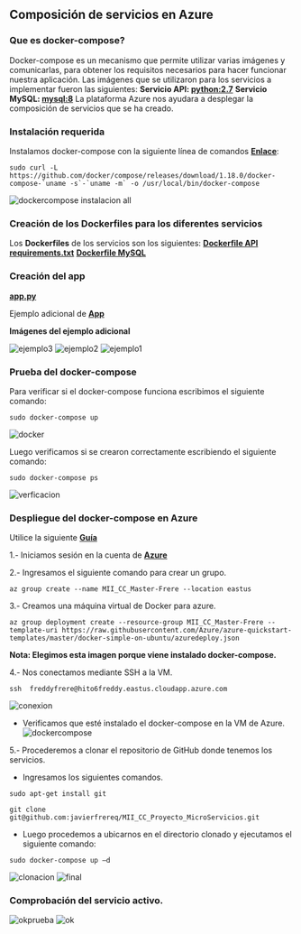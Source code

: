 ## Composición de servicios en Azure  
### Que es docker-compose? 
Docker-compose es un mecanismo que permite utilizar varias imágenes y comunicarlas, para obtener los requisitos necesarios para hacer funcionar nuestra aplicación.
Las imágenes que se utilizaron para los servicios a implementar fueron las siguientes:
**Servicio API: [python:2.7](https://hub.docker.com/_/python/)**
**Servicio MySQL: [mysql:8](https://hub.docker.com/_/mysql/)**
La plataforma Azure nos ayudara a desplegar la composición de servicios que se ha creado. 
### Instalación requerida
Instalamos docker-compose con la siguiente línea de comandos **[Enlace](https://docs.docker.com/compose/install/#master-builds)**:

```sudo curl -L https://github.com/docker/compose/releases/download/1.18.0/docker-compose-`uname -s`-`uname -m` -o /usr/local/bin/docker-compose```

![dockercompose instalacion all](https://user-images.githubusercontent.com/32844919/35761606-cba9ea78-088a-11e8-85af-a961c301d3f6.PNG)

### Creación de los **Dockerfiles** para los diferentes servicios
Los **Dockerfiles** de los servicios son los siguientes:
**[Dockerfile API]( https://github.com/javierfrereq/MII_CC_Proyecto_MicroServicios/blob/master/compose/service/Dockerfile)**
**[requirements.txt]( rehttps://github.com/javierfrereq/MII_CC_Proyecto_MicroServicios/tree/master/compose/service)**
**[Dockerfile MySQL]( https://github.com/javierfrereq/MII_CC_Proyecto_MicroServicios/blob/master/compose/db/Dockerfile)**
### Creación del **app**  
**[app.py](https://github.com/javierfrereq/MII_CC_Proyecto_MicroServicios/blob/master/compose/service/app.py)**

Ejemplo adicional de **[App]( https://github.com/javierfrereq/Ejercicio_Hito_6/blob/master/api.py)**

**Imágenes del ejemplo adicional**

![ejemplo3](https://user-images.githubusercontent.com/32844919/35767168-3f08cece-08e7-11e8-95e2-360428ed635d.jpg)
![ejemplo2](https://user-images.githubusercontent.com/32844919/35767169-414b2f1a-08e7-11e8-9823-4ad110903ab6.jpg)
![ejemplo1](https://user-images.githubusercontent.com/32844919/35767170-42f35702-08e7-11e8-8888-e3d3e781b581.jpg)
### Prueba del docker-compose
Para verificar si el docker-compose funciona escribimos el siguiente comando:

`sudo docker-compose up`

![docker](https://user-images.githubusercontent.com/32844919/35761893-79e9ce3e-088e-11e8-8cf2-5ae54e1ef0fa.PNG)

Luego verificamos si se crearon correctamente escribiendo el siguiente comando:

`sudo docker-compose ps`

![verficacion](https://user-images.githubusercontent.com/32844919/35761944-46a68f02-088f-11e8-912c-2b453cfe5242.PNG)


### Despliegue del docker-compose en Azure

Utilice la siguiente **[Guía]( https://docs.microsoft.com/es-es/azure/virtual-machines/linux/docker-compose-quickstart)**

1.- Iniciamos sesión en la cuenta de **[Azure](https://github.com/javierfrereq/MII_CC_Proyecto_MicroServicios/tree/master/automatizacion)**

2.-  Ingresamos el siguiente comando para crear un grupo. 

`az group create --name MII_CC_Master-Frere --location eastus`

3.- Creamos una máquina virtual de Docker para azure. 

`az group deployment create --resource-group MII_CC_Master-Frere --template-uri https://raw.githubusercontent.com/Azure/azure-quickstart-templates/master/docker-simple-on-ubuntu/azuredeploy.json`

**Nota: Elegimos esta imagen porque viene instalado docker-compose.**

4.- Nos conectamos mediante SSH a la VM.

`ssh  freddyfrere@hito6freddy.eastus.cloudapp.azure.com`

![conexion](https://user-images.githubusercontent.com/32844919/35767244-10d95bde-08e9-11e8-83f9-0c15852729ec.PNG)
* Verificamos que esté instalado el docker-compose en la VM de Azure. 
![dockercompose](https://user-images.githubusercontent.com/32844919/35767276-ab841a02-08e9-11e8-9f23-7559bb1d1596.PNG)

5.- Procederemos a clonar el repositorio de GitHub donde tenemos los servicios.
* Ingresamos los siguientes comandos. 

`sudo apt-get install git`

`git clone git@github.com:javierfrereq/MII_CC_Proyecto_MicroServicios.git`

* Luego procedemos a ubicarnos en el directorio clonado y ejecutamos el siguiente comando:

`sudo docker-compose up –d`

![clonacion](https://user-images.githubusercontent.com/32844919/35767410-16302e84-08ec-11e8-8394-bcfca0660f4e.PNG)
![final](https://user-images.githubusercontent.com/32844919/35767471-157ac8a4-08ed-11e8-90d2-e43944f8df32.PNG)

### Comprobación del servicio activo.
![okprueba](https://user-images.githubusercontent.com/32844919/35767611-f1bfb3b8-08ef-11e8-8e71-f5972617ea43.PNG)
![ok](https://user-images.githubusercontent.com/32844919/35767652-a57e995a-08f0-11e8-8574-aaf83c2bbb55.PNG)


